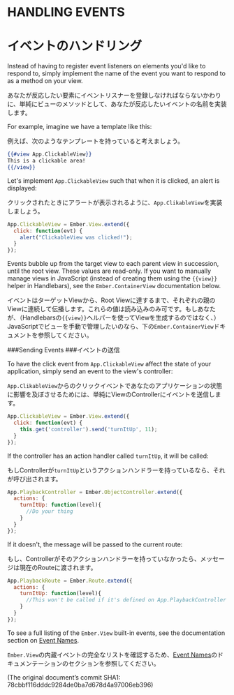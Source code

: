 # HANDLING EVENTS
# イベントのハンドリング

Instead of having to register event listeners on elements you'd like to
respond to, simply implement the name of the event you want to respond to
as a method on your view.

あなたが反応したい要素にイベントリスナーを登録しなければならないかわりに、単純にビューのメソッドとして、あなたが反応したいイベントの名前を実装します。

For example, imagine we have a template like this:

例えば、次のようなテンプレートを持っていると考えましょう。

```handlebars
{{#view App.ClickableView}}
This is a clickable area!
{{/view}}
```

Let's implement `App.ClickableView` such that when it is
clicked, an alert is displayed:

クリックされたときにアラートが表示されるように、`App.ClikableView`を実装しましょう。

```javascript
App.ClickableView = Ember.View.extend({
  click: function(evt) {
    alert("ClickableView was clicked!");
  }
});
```

Events bubble up from the target view to each parent view in succession,
until the root view. These values are read-only. If you want to
manually manage views in JavaScript (instead of creating them using
the `{{view}}` helper in Handlebars), see the `Ember.ContainerView`
documentation below.

イベントはターゲットViewから、Root Viewに達するまで、それぞれの親のViewに連続して伝播します。これらの値は読み込みのみ可です。もしあなたが、（Handlebarsの`{{view}}`ヘルパーを使ってViewを生成するのではなく、）JavaScriptでビューを手動で管理したいのなら、下の`Ember.ContainerView`ドキュメントを参照してください。

###Sending Events
###イベントの送信

To have the click event from `App.ClickableView` affect the state of your application, simply send an event to the view's controller:

`App.ClikableView`からのクリックイベントであなたのアプリケーションの状態に影響を及ぼさせるためには、単純にViewのControllerにイベントを送信します。

````javascript
App.ClickableView = Ember.View.extend({
  click: function(evt) {
    this.get('controller').send('turnItUp', 11);
  }
});
````

If the controller has an action handler called `turnItUp`, it will be called:

もしControllerが`turnItUp`というアクションハンドラーを持っているなら、それが呼び出されます。

````javascript
App.PlaybackController = Ember.ObjectController.extend({
  actions: {
    turnItUp: function(level){
      //Do your thing
    }
  }
});
````

If it doesn't, the message will be passed to the current route:

もし、Controllerがそのアクションハンドラーを持っていなかったら、メッセージは現在のRouteに渡されます。

````javascript
App.PlaybackRoute = Ember.Route.extend({
  actions: {
    turnItUp: function(level){
      //This won't be called if it's defined on App.PlaybackController
    }
  }
});
````

To see a full listing of the `Ember.View` built-in events, see the
documentation section on [Event Names](/api/classes/Ember.View.html#toc_event-names).

`Ember.View`の内蔵イベントの完全なリストを確認するため、[Event Names](http://emberjs.com/api/classes/Ember.View.html#toc_event-names)のドキュメンテーションのセクションを参照してください。

(The original document’s commit SHA1: 78cbbf116dddc9284de0ba7d678d4a97006eb396)